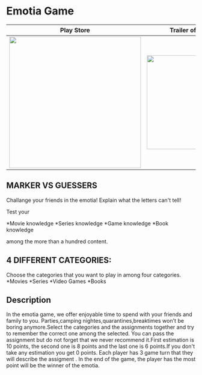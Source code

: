 # Emotia Game
 
 
 Play Store             |  Trailer of Emotia
:-------------------------:|:-------------------------:
<a href="https://play.google.com/store/apps/details?id=com.kaslica.emotia"> <img src="https://freeiconshop.com/wp-content/uploads/edd/google-play-badge-128x128.png" width="350"> </a>  |  <a href="https://youtu.be/lV4YY5EIFOI"> <img src="https://upload.wikimedia.org/wikipedia/commons/thumb/0/09/YouTube_full-color_icon_%282017%29.svg/800px-YouTube_full-color_icon_%282017%29.svg.png" width="250"> </a>
 
## MARKER VS GUESSERS
Challange your friends in the emotia!
Explain what the letters can't tell!

Test your

*Movie knowledge
*Series knowledge
*Game knowledge
*Book knowledge

among the more than a hundred content.

## 4 DIFFERENT CATEGORIES:
Choose the categories that you want to play in among four categories.
*Movies
*Series
*Video Games
*Books

## Description

In the emotia game, we offer enjoyable time to spend with your friends and family to you. Parties,camping nightes,quarantines,breaktimes won't be boring anymore.Select the categories and the assignments together and try to remember the correct one among the selected. You can pass the assignment but do not forget that we never recommend it.First estimation is 10 points, the second one is 8 points and the last one is 6 points.If you don't take any estimation you get 0 points. Each player has 3 game turn that they will describe the assigment . In the end of the game, the player has the most point will be the winner of the emotia.
